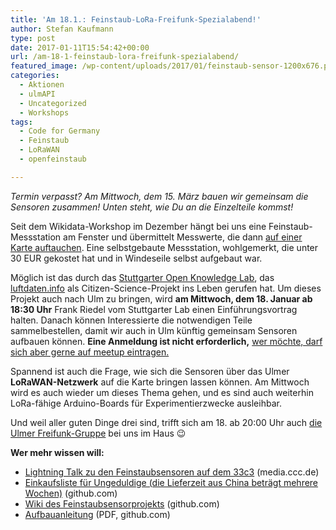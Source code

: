 ```yaml
---
title: 'Am 18.1.: Feinstaub-LoRa-Freifunk-Spezialabend!'
author: Stefan Kaufmann
type: post
date: 2017-01-11T15:54:42+00:00
url: /am-18-1-feinstaub-lora-freifunk-spezialabend/
featured_image: /wp-content/uploads/2017/01/feinstaub-sensor-1200x676.png
categories:
  - Aktionen
  - ulmAPI
  - Uncategorized
  - Workshops
tags:
  - Code for Germany
  - Feinstaub
  - LoRaWAN
  - openfeinstaub

---
```

_Termin verpasst? Am Mittwoch, dem 15. März bauen wir gemeinsam die Sensoren zusammen! Unten steht, wie Du an die Einzelteile kommst!_

Seit dem Wikidata-Workshop im Dezember hängt bei uns eine Feinstaub-Messstation am Fenster und übermittelt Messwerte, die dann [auf einer Karte auftauchen][1]. Eine selbstgebaute Messstation, wohlgemerkt, die unter 30 EUR gekostet hat und in Windeseile selbst aufgebaut war.

Möglich ist das durch das [Stuttgarter Open Knowledge Lab][2], das [luftdaten.info][3] als Citizen-Science-Projekt ins Leben gerufen hat. Um dieses Projekt auch nach Ulm zu bringen, wird **am Mittwoch, dem 18. Januar ab 18:30 Uhr** Frank Riedel vom Stuttgarter Lab einen Einführungsvortrag halten. Danach können Interessierte die notwendigen Teile sammelbestellen, damit wir auch in Ulm künftig gemeinsam Sensoren aufbauen können. **Eine Anmeldung ist nicht erforderlich,** [wer möchte, darf sich aber gerne auf meetup eintragen.][4]

Spannend ist auch die Frage, wie sich die Sensoren über das Ulmer **LoRaWAN-Netzwerk** auf die Karte bringen lassen können. Am Mittwoch wird es auch wieder um dieses Thema gehen, und es sind auch weiterhin LoRa-fähige Arduino-Boards für Experimentierzwecke ausleihbar.

Und weil aller guten Dinge drei sind, trifft sich am 18. ab 20:00 Uhr auch [die Ulmer Freifunk-Gruppe][5] bei uns im Haus 😉

**Wer mehr wissen will:**

<!--more-->

  * [Lightning Talk zu den Feinstaubsensoren auf dem 33c3][6] (media.ccc.de)
  * [Einkaufsliste für Ungeduldige (die Lieferzeit aus China beträgt mehrere Wochen)][7] (github.com)
  * [Wiki des Feinstaubsensorprojekts][8] (github.com)
  * [Aufbauanleitung][9] (PDF, github.com)

 [1]: http://opendata-stuttgart.github.io/feinstaub-map/
 [2]: http://codefor.de/stuttgart/
 [3]: http://luftdaten.info/
 [4]: https://www.meetup.com/de-DE/datalove-OK-Lab-Ulm/events/236847147/
 [5]: http://wiki.freifunk.net/Freifunk_Ulm
 [6]: https://media.ccc.de/v/33c3-8087-lightning_talks_day_2#video&t=2115
 [7]: https://github.com/opendata-stuttgart/meta/wiki/Bezugsquellen-Einzelteile
 [8]: https://github.com/opendata-stuttgart/meta/wiki
 [9]: https://github.com/opendata-stuttgart/meta/raw/master/flyer/assemble_station.150dpi.pdf